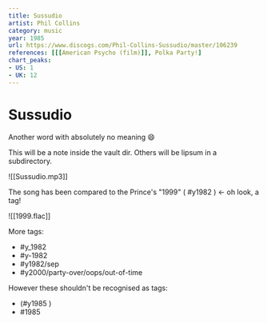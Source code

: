 ```yaml
---
title: Sussudio
artist: Phil Collins
category: music
year: 1985
url: https://www.discogs.com/Phil-Collins-Sussudio/master/106239
references: [[[American Psycho (film)]], Polka Party!]
chart_peaks:
- US: 1
- UK: 12
---
```

# Sussudio

Another word with absolutely no meaning 😄

This will be a note inside the vault dir.  Others will be lipsum in a subdirectory.

![[Sussudio.mp3]]

The song has been compared to the Prince's "1999" ( #y1982 ) <- oh look, a tag!

![[1999.flac]]

More tags:
- #y_1982
- #y-1982
- #y1982/sep
- #y2000/party-over/oops/out-of-time

However these shouldn't be recognised as tags:
- (#y1985 )
- #1985
